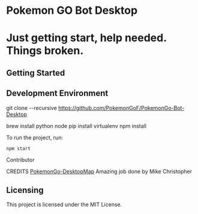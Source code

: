 # Pokemon GO Bot Desktop

# Just getting start, help needed. Things broken.

Getting Started
---------------


Development Environment
-----------------------
git clone --recursive https://github.com/PokemonGoF/PokemonGo-Bot-Desktop


brew install python node 
pip install virtualenv 
npm install 

To run the project, run:

    npm start


Contributor

CREDITS
[PokemonGo-DesktopMap](https://github.com/mchristopher/PokemonGo-DesktopMap) Amazing job done by  Mike Christopher

Licensing
---------

This project is licensed under the MIT License.
